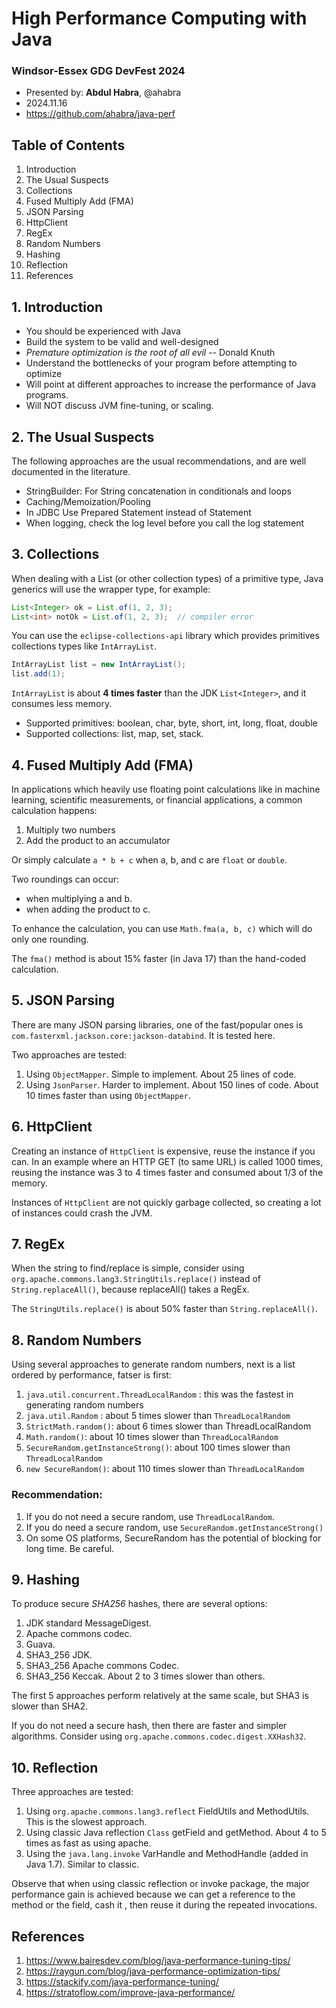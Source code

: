 # High Performance Computing with Java
### Windsor-Essex GDG DevFest 2024

* Presented by: **Abdul Habra**, @ahabra
* 2024.11.16
* https://github.com/ahabra/java-perf


## Table of Contents
1. Introduction
2. The Usual Suspects
3. Collections
4. Fused Multiply Add (FMA)
5. JSON Parsing
6. HttpClient
7. RegEx
8. Random Numbers
9. Hashing
10. Reflection
11. References

<div style="page-break-after: always"></div>

## 1. Introduction

* You should be experienced with Java
* Build the system to be valid and well-designed
* _Premature optimization is the root of all evil_ -- Donald Knuth
* Understand the bottlenecks of your program before attempting to optimize
* Will point at different approaches to increase the performance of Java programs.
* Will NOT discuss JVM fine-tuning, or scaling.

<div style="page-break-after: always"></div>

## 2. The Usual Suspects

The following approaches are the usual recommendations, and are well documented in the literature.

* StringBuilder: For String concatenation in conditionals and loops
* Caching/Memoization/Pooling
* In JDBC Use Prepared Statement instead of Statement
* When logging, check the log level before you call the log statement

<div style="page-break-after: always"></div>

## 3. Collections
When dealing with a List (or other collection types) of a primitive type,
Java generics will use the wrapper type, for example:

```java
List<Integer> ok = List.of(1, 2, 3);
List<int> notOk = List.of(1, 2, 3);  // compiler error
```

You can use the `eclipse-collections-api` library which provides primitives
collections types like `IntArrayList`.

```java
IntArrayList list = new IntArrayList();
list.add(1);
```

`IntArrayList` is about __4 times faster__ than the JDK `List<Integer>`,
and it consumes less memory.

* Supported primitives: boolean, char, byte, short, int, long, float, double
* Supported collections: list, map, set, stack. 

<div style="page-break-after: always"></div>

## 4. Fused Multiply Add (FMA)
In applications which heavily use floating point calculations like in machine learning, scientific
measurements, or financial applications, a common calculation happens:

1. Multiply two numbers
2. Add the product to an accumulator

Or simply calculate `a * b + c` when a, b, and c are `float` or `double`.

Two roundings can occur: 
* when multiplying a and b. 
* when adding the product to c.

To enhance the calculation, you can use `Math.fma(a, b, c)` which will do only one rounding.

The `fma()` method is about 15% faster (in Java 17) than the hand-coded calculation.

<div style="page-break-after: always"></div>

## 5. JSON Parsing
There are many JSON parsing libraries, one of the fast/popular ones is `com.fasterxml.jackson.core:jackson-databind`.
It is tested here.

Two approaches are tested:

1. Using `ObjectMapper`. Simple to implement. About 25 lines of code.
2. Using `JsonParser`. Harder to implement. About 150 lines of code. About 10 times faster than using
	 `ObjectMapper`.

<div style="page-break-after: always"></div>

## 6. HttpClient
Creating an instance of `HttpClient` is expensive, reuse the instance if you can.
In an example where an HTTP GET (to same URL) is called 1000 times, reusing the instance
was 3 to 4 times faster and consumed about 1/3 of the memory.

Instances of `HttpClient` are not quickly garbage collected, so creating a lot of instances could
crash the JVM.

<div style="page-break-after: always"></div>

## 7. RegEx
When the string to find/replace is simple, consider using `org.apache.commons.lang3.StringUtils.replace()`
instead of `String.replaceAll()`, because replaceAll() takes a RegEx.

The `StringUtils.replace()` is about 50% faster than `String.replaceAll()`.

<div style="page-break-after: always"></div>

## 8. Random Numbers
Using several approaches to generate random numbers, next is a list ordered by performance, fatser is first:

1. `java.util.concurrent.ThreadLocalRandom` : this was the fastest in generating random numbers
2. `java.util.Random` : about 5  times slower than `ThreadLocalRandom`
3. `StrictMath.random()`: about 6 times slower than ThreadLocalRandom
4. `Math.random()`: about 10 times slower than `ThreadLocalRandom`
5. `SecureRandom.getInstanceStrong()`: about 100 times slower than `ThreadLocalRandom`
6. `new SecureRandom()`: about 110 times slower than `ThreadLocalRandom`


### Recommendation:
1. If you do not need a secure random, use `ThreadLocalRandom`.
2. If you do need a secure random, use `SecureRandom.getInstanceStrong()`
3. On some OS platforms, SecureRandom has the potential of blocking for long time. Be careful.

<div style="page-break-after: always"></div>

## 9. Hashing
To produce secure _SHA256_ hashes, there are several options:

1. JDK standard MessageDigest.
2. Apache commons codec.
3. Guava.
4. SHA3_256 JDK.
5. SHA3_256 Apache commons Codec.
6. SHA3_256 Keccak. About 2 to 3 times slower than others.

The first 5 approaches perform relatively at the same scale, but SHA3 is slower than SHA2.

If you do not need a secure hash, then there are faster and simpler
algorithms. Consider using `org.apache.commons.codec.digest.XXHash32`.

<div style="page-break-after: always"></div>

## 10. Reflection
Three approaches are tested:

1. Using `org.apache.commons.lang3.reflect`  FieldUtils and MethodUtils. This is the slowest approach.
2. Using classic Java reflection `Class` getField and getMethod. About 4 to 5 times as fast as using apache.
3. Using the `java.lang.invoke` VarHandle and MethodHandle (added in Java 1.7). Similar to classic.

Observe that when using classic reflection or invoke package, the major performance gain is
achieved because we can get a reference to the method or the field, cash it , then reuse
it during the repeated invocations.

<div style="page-break-after: always"></div>

## References
1. https://www.bairesdev.com/blog/java-performance-tuning-tips/
2. https://raygun.com/blog/java-performance-optimization-tips/
3. https://stackify.com/java-performance-tuning/
4. https://stratoflow.com/improve-java-performance/